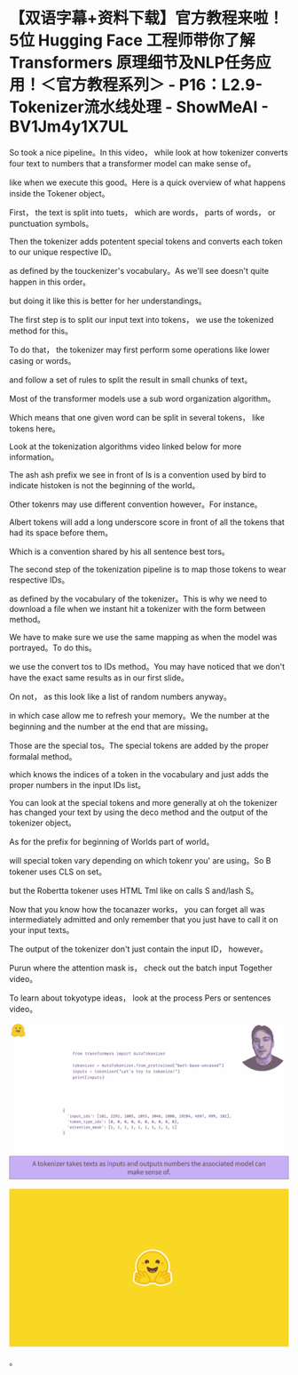 # 【双语字幕+资料下载】官方教程来啦！5位 Hugging Face 工程师带你了解 Transformers 原理细节及NLP任务应用！＜官方教程系列＞ - P16：L2.9- Tokenizer流水线处理 - ShowMeAI - BV1Jm4y1X7UL

So took a nice pipeline。In this video， while look at how tokenizer converts four text to numbers that a transformer model can make sense of。

 like when we execute this good。Here is a quick overview of what happens inside the Tokener object。

First， the text is split into tuets， which are words， parts of words， or punctuation symbols。

Then the tokenizer adds potentent special tokens and converts each token to our unique respective ID。

 as defined by the touckenizer's vocabulary。As we'll see doesn't quite happen in this order。

 but doing it like this is better for her understandings。

The first step is to split our input text into tokens， we use the tokenized method for this。

To do that， the tokenizer may first perform some operations like lower casing or words。

 and follow a set of rules to split the result in small chunks of text。

Most of the transformer models use a sub word organization algorithm。

Which means that one given word can be split in several tokens， like tokens here。

Look at the tokenization algorithms video linked below for more information。

The ash ash prefix we see in front of Is is a convention used by bird to indicate histoken is not the beginning of the world。

Other tokenrs may use different convention however。For instance。

 Albert tokens will add a long underscore score in front of all the tokens that had its space before them。

Which is a convention shared by his all sentence best tors。

The second step of the tokenization pipeline is to map those tokens to wear respective IDs。

 as defined by the vocabulary of the tokenizer。This is why we need to download a file when we instant hit a tokenizer with the form between method。

We have to make sure we use the same mapping as when the model was portrayed。To do this。

 we use the convert tos to IDs method。You may have noticed that we don't have the exact same results as in our first slide。

On not， as this look like a list of random numbers anyway。

 in which case allow me to refresh your memory。We the number at the beginning and the number at the end that are missing。

Those are the special tos。The special tokens are added by the proper formalal method。

 which knows the indices of a token in the vocabulary and just adds the proper numbers in the input IDs list。

You can look at the special tokens and more generally at oh the tokenizer has changed your text by using the deco method and the output of the tokenizer object。

As for the prefix for beginning of Worlds part of world。

 will special token vary depending on which tokenr you' are using。So B tokener uses CLS on set。

 but the Robertta tokener uses HTML Tml like on calls S and/lash S。

Now that you know how the tocanazer works， you can forget all was intermediately admitted and only remember that you just have to call it on your input texts。

The output of the tokenizer don't just contain the input ID， however。

Purun where the attention mask is， check out the batch input Together video。

To learn about tokyotype ideas， look at the process Pers or sentences video。



![](img/f96aeead006553fe4505b3ad571eca03_1.png)

![](img/f96aeead006553fe4505b3ad571eca03_2.png)

。